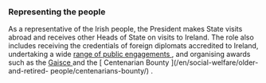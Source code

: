 ###  Representing the people

As a representative of the Irish people, the President makes State visits
abroad and receives other Heads of State on visits to Ireland. The role also
includes receiving the credentials of foreign diplomats accredited to Ireland,
undertaking a wide [ range of public engagements
](https://president.ie/en/diary) , and organising awards such as the [ Gaisce
](https://www.citizensinformation.ie/en/government_in_ireland/the_president/presidents_award_gaisce.en.html)
and the [ Centenarian Bounty ](/en/social-welfare/older-and-retired-
people/centenarians-bounty/) .
